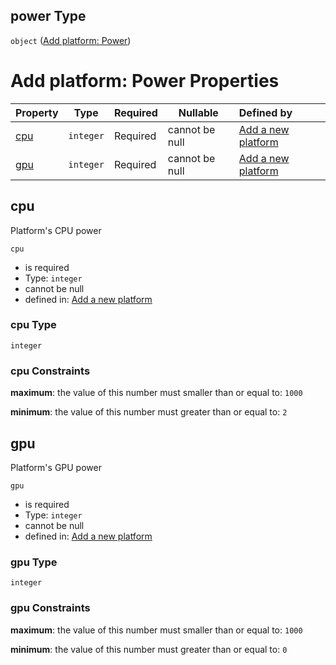 ## power Type

`object` ([Add platform: Power](add-platform-properties-add-platform-power.md))

# Add platform: Power Properties

| Property    | Type      | Required | Nullable       | Defined by                                                                                                                                                                   |
| :---------- | --------- | -------- | -------------- | :--------------------------------------------------------------------------------------------------------------------------------------------------------------------------- |
| [cpu](#cpu) | `integer` | Required | cannot be null | [Add a new platform](add-platform-properties-add-platform-power-properties-cpu.md "http&#x3A;//www.city-game-studio.com/add.platform.json#/properties/power/properties/cpu") |
| [gpu](#gpu) | `integer` | Required | cannot be null | [Add a new platform](add-platform-properties-add-platform-power-properties-gpu.md "http&#x3A;//www.city-game-studio.com/add.platform.json#/properties/power/properties/gpu") |

## cpu

Platform's CPU power


`cpu`

-   is required
-   Type: `integer`
-   cannot be null
-   defined in: [Add a new platform](add-platform-properties-add-platform-power-properties-cpu.md "http&#x3A;//www.city-game-studio.com/add.platform.json#/properties/power/properties/cpu")

### cpu Type

`integer`

### cpu Constraints

**maximum**: the value of this number must smaller than or equal to: `1000`

**minimum**: the value of this number must greater than or equal to: `2`

## gpu

Platform's GPU power


`gpu`

-   is required
-   Type: `integer`
-   cannot be null
-   defined in: [Add a new platform](add-platform-properties-add-platform-power-properties-gpu.md "http&#x3A;//www.city-game-studio.com/add.platform.json#/properties/power/properties/gpu")

### gpu Type

`integer`

### gpu Constraints

**maximum**: the value of this number must smaller than or equal to: `1000`

**minimum**: the value of this number must greater than or equal to: `0`
